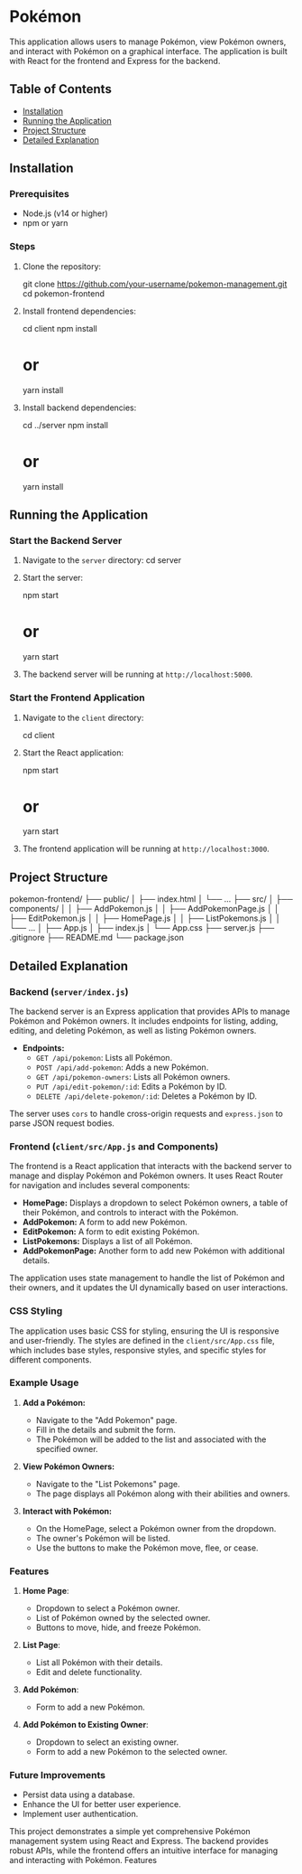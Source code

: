 
# Pokémon

This application allows users to manage Pokémon, view Pokémon owners, and interact with Pokémon on a graphical interface. The application is built with React for the frontend and Express for the backend.

## Table of Contents

- [Installation](#installation)
- [Running the Application](#running-the-application)
- [Project Structure](#project-structure)
- [Detailed Explanation](#detailed-explanation)

## Installation

### Prerequisites

- Node.js (v14 or higher)
- npm or yarn

### Steps

1. Clone the repository:
    
    git clone https://github.com/your-username/pokemon-management.git
    cd pokemon-frontend
    

2. Install frontend dependencies:
    
    cd client
    npm install
    # or
    yarn install
   

3. Install backend dependencies:
    
    cd ../server
    npm install
    # or
    yarn install
   

## Running the Application

### Start the Backend Server

1. Navigate to the `server` directory:
    cd server

2. Start the server:
 
    npm start
    # or
    yarn start
 

3. The backend server will be running at `http://localhost:5000`.

### Start the Frontend Application

1. Navigate to the `client` directory:
    
    cd client
   

2. Start the React application:
   
    npm start
    # or
    yarn start
    

3. The frontend application will be running at `http://localhost:3000`.

## Project Structure

pokemon-frontend/
├── public/
│   ├── index.html
│   └── ...
├── src/
│   ├── components/
│   │   ├── AddPokemon.js
│   │   ├── AddPokemonPage.js
│   │   ├── EditPokemon.js
│   │   ├── HomePage.js
│   │   ├── ListPokemons.js
│   │   └── ...
│   ├── App.js
│   ├── index.js
│   └── App.css
├── server.js
├── .gitignore
├── README.md
└── package.json

## Detailed Explanation

### Backend (`server/index.js`)

The backend server is an Express application that provides APIs to manage Pokémon and Pokémon owners. It includes endpoints for listing, adding, editing, and deleting Pokémon, as well as listing Pokémon owners.

- **Endpoints:**
  - `GET /api/pokemon`: Lists all Pokémon.
  - `POST /api/add-pokemon`: Adds a new Pokémon.
  - `GET /api/pokemon-owners`: Lists all Pokémon owners.
  - `PUT /api/edit-pokemon/:id`: Edits a Pokémon by ID.
  - `DELETE /api/delete-pokemon/:id`: Deletes a Pokémon by ID.

The server uses `cors` to handle cross-origin requests and `express.json` to parse JSON request bodies.

### Frontend (`client/src/App.js` and Components)

The frontend is a React application that interacts with the backend server to manage and display Pokémon and Pokémon owners. It uses React Router for navigation and includes several components:

- **HomePage:** Displays a dropdown to select Pokémon owners, a table of their Pokémon, and controls to interact with the Pokémon.
- **AddPokemon:** A form to add new Pokémon.
- **EditPokemon:** A form to edit existing Pokémon.
- **ListPokemons:** Displays a list of all Pokémon.
- **AddPokemonPage:** Another form to add new Pokémon with additional details.

The application uses state management to handle the list of Pokémon and their owners, and it updates the UI dynamically based on user interactions.

### CSS Styling

The application uses basic CSS for styling, ensuring the UI is responsive and user-friendly. The styles are defined in the `client/src/App.css` file, which includes base styles, responsive styles, and specific styles for different components.

### Example Usage

1. **Add a Pokémon:**
   - Navigate to the "Add Pokemon" page.
   - Fill in the details and submit the form.
   - The Pokémon will be added to the list and associated with the specified owner.

2. **View Pokémon Owners:**
   - Navigate to the "List Pokemons" page.
   - The page displays all Pokémon along with their abilities and owners.

3. **Interact with Pokémon:**
   - On the HomePage, select a Pokémon owner from the dropdown.
   - The owner's Pokémon will be listed.
   - Use the buttons to make the Pokémon move, flee, or cease.
   
### Features

1. **Home Page**: 
   - Dropdown to select a Pokémon owner.
   - List of Pokémon owned by the selected owner.
   - Buttons to move, hide, and freeze Pokémon.

2. **List Page**:
   - List all Pokémon with their details.
   - Edit and delete functionality.

3. **Add Pokémon**:
   - Form to add a new Pokémon.

4. **Add Pokémon to Existing Owner**:
   - Dropdown to select an existing owner.
   - Form to add a new Pokémon to the selected owner.

### Future Improvements

- Persist data using a database.
- Enhance the UI for better user experience.
- Implement user authentication.


This project demonstrates a simple yet comprehensive Pokémon management system using React and Express. The backend provides robust APIs, while the frontend offers an intuitive interface for managing and interacting with Pokémon.
Features
